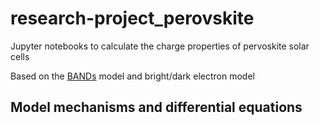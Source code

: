# research-project_perovskite
Jupyter notebooks to calculate the charge properties of pervoskite solar cells  

Based on the [BANDs](https://doi.org/10.1021/acs.jpclett.8b01446) model and bright/dark electron model

## Model mechanisms and differential equations
